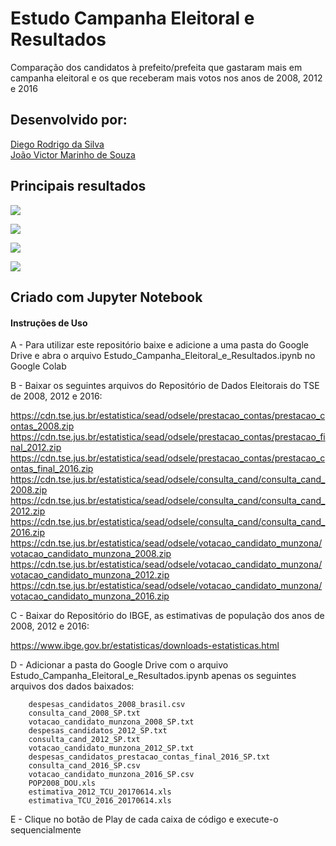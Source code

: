 # Estudo Campanha Eleitoral e Resultados

Comparação dos candidatos à prefeito/prefeita que gastaram mais em campanha eleitoral e os que receberam mais votos nos anos de 2008, 2012 e 2016

## Desenvolvido por:

[Diego Rodrigo da Silva](https://github.com/diegosilva789)  
[João Victor Marinho de Souza](https://github.com/joaomaarinho)

## Principais resultados

![](https://raw.githubusercontent.com/joaomaarinho/Estudo_Campanha_Eleitoral_e_Resultados/main/img1.png)

![](https://raw.githubusercontent.com/joaomaarinho/Estudo_Campanha_Eleitoral_e_Resultados/main/img2.png)

![](https://raw.githubusercontent.com/joaomaarinho/Estudo_Campanha_Eleitoral_e_Resultados/main/img3.png)

![](https://raw.githubusercontent.com/joaomaarinho/Estudo_Campanha_Eleitoral_e_Resultados/main/img4.png)

## Criado com Jupyter Notebook

#### Instruções de Uso

A - Para utilizar este repositório baixe e adicione a uma pasta do Google Drive e abra o arquivo Estudo_Campanha_Eleitoral_e_Resultados.ipynb no Google Colab

B - Baixar os seguintes arquivos do Repositório de Dados Eleitorais do TSE de 2008, 2012 e 2016:

https://cdn.tse.jus.br/estatistica/sead/odsele/prestacao_contas/prestacao_contas_2008.zip
https://cdn.tse.jus.br/estatistica/sead/odsele/prestacao_contas/prestacao_final_2012.zip
https://cdn.tse.jus.br/estatistica/sead/odsele/prestacao_contas/prestacao_contas_final_2016.zip
https://cdn.tse.jus.br/estatistica/sead/odsele/consulta_cand/consulta_cand_2008.zip
https://cdn.tse.jus.br/estatistica/sead/odsele/consulta_cand/consulta_cand_2012.zip
https://cdn.tse.jus.br/estatistica/sead/odsele/consulta_cand/consulta_cand_2016.zip
https://cdn.tse.jus.br/estatistica/sead/odsele/votacao_candidato_munzona/votacao_candidato_munzona_2008.zip
https://cdn.tse.jus.br/estatistica/sead/odsele/votacao_candidato_munzona/votacao_candidato_munzona_2012.zip
https://cdn.tse.jus.br/estatistica/sead/odsele/votacao_candidato_munzona/votacao_candidato_munzona_2016.zip

C - Baixar do Repositório do IBGE, as estimativas de população dos anos de 2008, 2012 e 2016:

https://www.ibge.gov.br/estatisticas/downloads-estatisticas.html

D - Adicionar a pasta do Google Drive com o arquivo Estudo_Campanha_Eleitoral_e_Resultados.ipynb apenas os seguintes arquivos dos dados baixados:

        despesas_candidatos_2008_brasil.csv
        consulta_cand_2008_SP.txt
        votacao_candidato_munzona_2008_SP.txt
        despesas_candidatos_2012_SP.txt
        consulta_cand_2012_SP.txt
        votacao_candidato_munzona_2012_SP.txt
        despesas_candidatos_prestacao_contas_final_2016_SP.txt
        consulta_cand_2016_SP.csv
        votacao_candidato_munzona_2016_SP.csv
        POP2008_DOU.xls
        estimativa_2012_TCU_20170614.xls
        estimativa_TCU_2016_20170614.xls

E - Clique no botão de Play de cada caixa de código e execute-o sequencialmente
